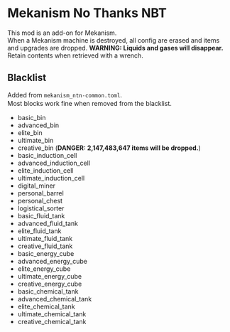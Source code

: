 # Mekanism No Thanks NBT

This mod is an add-on for Mekanism.  
When a Mekanism machine is destroyed, all config are erased and items and upgrades are dropped. **WARNING: Liquids and
gases will disappear.**  
Retain contents when retrieved with a wrench.

## Blacklist
Added from `mekanism_ntn-common.toml`.  
Most blocks work fine when removed from the blacklist.　

* basic_bin
* advanced_bin
* elite_bin
* ultimate_bin
* creative_bin (**DANGER: 2,147,483,647 items will be dropped.**)
* basic_induction_cell
* advanced_induction_cell
* elite_induction_cell
* ultimate_induction_cell
* digital_miner
* personal_barrel
* personal_chest
* logistical_sorter
* basic_fluid_tank
* advanced_fluid_tank
* elite_fluid_tank
* ultimate_fluid_tank
* creative_fluid_tank
* basic_energy_cube
* advanced_energy_cube
* elite_energy_cube
* ultimate_energy_cube
* creative_energy_cube
* basic_chemical_tank
* advanced_chemical_tank
* elite_chemical_tank
* ultimate_chemical_tank
* creative_chemical_tank
